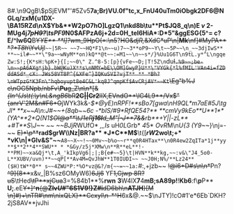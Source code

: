 8#.\n9QgB\\$pSjEVM\"'#5Zv5**7a;Br)VU.0f\"tc,**x_FnU40uTm0i**Obgk2DF6@**NGLq/zxM{u1DX-\\BA15RZd\nX$Yb&**W2pO7hO]LgzQ1\nkd8b\tu**Pt$JQ8_q\n)E** *v* **2-**MUg4j*7p~~H9?~~\tsPF9*N0$AFPzA6**j+2d=0H_teI6Hi**A*:D*5\"&ggESG{5^= c?**E/^lw**6Q**B~~Y*YE** **l]?w*m_9HpO(=:\n5~~?~~HO&*djR,*&XdC*uP\n|**Mk**\nf]#MyPA** **?+T8h*\\YvUj~~I`~~|5R~~ ~~7~~HQ*F1\n~~u)7~~3**oP9~~Y\t~~5P~~\n_~~3djIwS** **~~il#~~**\"9a~~wNyM**on)kQ**@t~~:=M1~~\n~~s*/}%Uu1G6T\n9tL.y*^L\ngqeZw:S!;{K*sH:%pK+}{[;~~0\" Z.^8-5:[p}{vFe~~D;|T!5Z\n`du~~I`.%9~~;be-\n~~pA6AXg*jb}.bW@Ku)X**s\nNMY=bE\\OM]GwyP}U**\"VYGk{*l%fMIL'VAn4i=fZDddASd*_cX: JWs58VT8P^{&XFe^}IQKuSVI?vjT** ** *Bh?\nWTpzG*K3Fn\"hqboyupt8e4C&L'kq8J^qmpKf$AvCRjAV*~~Kt`\\Eg\"b%J e\nOG5Npb/nbFv\\**Pu**g_Z\n\n*[&*{ln^(Js\t(:\\y\nL&ngB6*bR**2C||Cr2**lIX,EVndO**\\lG4L9**/Vx$\"{anrV'2M&n#F6*O~~jWYk3k&-*$*@yE)nRPF!**sBo7[gwa\nH9QL*m7aE#5J\tgJl* **x~~A\n:J#~~+(8qb~~6c -*bIS/#9*RfQE54?** **cmVy9kEo**U**1**(YA^**2*Q(N1$~~OI@a**\tJ1eR**j16I**d_M\"|-J**7&&~~rb**+Y||-zL** *+#T**S\\*J*~~ ~~ ~~B*JjR*WUfO* *,_Is* uH*0L*Grb* *4*5* *OvR*M\n*U{3 (*Y*9~~*}\nj=-~~ ~~E)*\\p**~~**rad$grW\\Nz|BR?a** *J*C**M$**\t{[**$rW%T!**!**w\tAI**-**q**Na]66~~6s~~q~~3X*d7#;~~]]**m**;** **-** **#~~;*Qp**Cb5S**4\n**lPHq ~~Ab]t*)\n4gH]&$2wo\t;+* *vK\n|*Glv&S\"~~**`A8~~X~~!~~0Mv~~b%o~~r**q0R4HTax**\n0R4ew2ZqITa*1j**yy**$**2**4**SWU** * *&Gy/z5j*XMw\n**R**eL**!-**PM)~~xa&Qj*\t,A_'kIkpVg6|;|;B{e#~~5}\t|HVN**k**kg,~~:v&\"J4_5o0-L**XUBV/uvn)**~~qP[**Av4M=QvJhW**1T0IUDI~~ ~~J0H;N%/**Lz24**($H)tW**0** s~~4ZWU*P:*%O*vz@&?/m{~~=~~1a:`#:,+jzb~~ ~~!@i6+D#s\n\n*~~Pn?~~^9]{8**~~x&v_|B%sz6OMyW6)~~6Jj6~~ YF~~1,Gjwp ~~8R~~?uS~~\tHed~~\tP**xjCua~~3=%84b1**%**rwn** **3**W4lX**7**4**mB;sA89p!**!**Kb6**:f\\**p**P** **U;**.eE~~Y*]^**n**{@**Zlv*U#*\"6S1V9!}Z#i**dD6bh\n**ATJH**}[M \n]#)+\nTR#\nm\nixQLX}**CcxyI\n-*^H~~6x&@.~~$\nJTY)!cO#1'e*6Eb`DKH?2jS8AV**jvJhi
